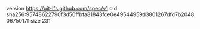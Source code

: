 version https://git-lfs.github.com/spec/v1
oid sha256:95748622790f3d50ffbfa81843fce0e49544959d3801267dfd7b20480675017f
size 231
